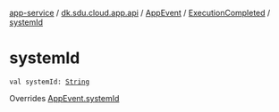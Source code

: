 [app-service](../../../index.md) / [dk.sdu.cloud.app.api](../../index.md) / [AppEvent](../index.md) / [ExecutionCompleted](index.md) / [systemId](./system-id.md)

# systemId

`val systemId: `[`String`](https://kotlinlang.org/api/latest/jvm/stdlib/kotlin/-string/index.html)

Overrides [AppEvent.systemId](../system-id.md)

